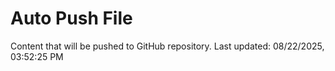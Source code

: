 # Auto Push File

Content that will be pushed to GitHub repository.
Last updated: 08/22/2025, 03:52:25 PM